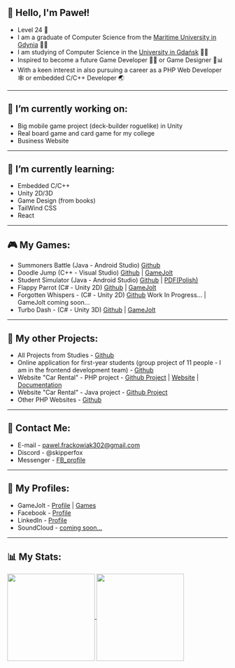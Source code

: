 ## 👋 Hello, I'm Paweł!

- Level 24 👾
- I am a graduate of Computer Science from the [Maritime University in Gdynia](https://umg.edu.pl) 👨‍🎓
- I am studying of Computer Science in the [University in Gdańsk](https://ug.edu.pl) 👨‍🎓
- Inspired to become a future Game Developer 👨‍💻 or Game Designer 📝📊
- With a keen interest in also pursuing a career as a PHP Web Developer 🕸 or embedded C/C++ Developer 🌏

---

## 🔭 I’m currently working on:
  - Big mobile game project (deck-builder roguelike) in Unity
  - Real board game and card game for my college
  - Business Website 

---

## 🌱 I’m currently learning:
  - Embedded C/C++
  - Unity 2D/3D
  - Game Design (from books)
  - TailWind CSS
  - React

---

## 🎮 My Games:
  - Summoners Battle (Java - Android Studio) [Github](https://github.com/pfrackowiak01/Summoners_Battle_Game)
  - Doodle Jump (C++ - Visual Studio) [Github](https://github.com/pfrackowiak01/Doodle_Jump_Game) | [GameJolt](https://gamejolt.com/games/doodlejump/807497)
  - Student Simulator (Java - Android Studio) [Github](https://github.com/pfrackowiak01/Student_Simulator) | [PDF(Polish)](https://github.com/pfrackowiak01/Student_Simulator/blob/main/Opis_Aplikacji_Pawel_Frackowiak.pdf)
  - Flappy Parrot (C\# - Unity 2D) [Github](https://github.com/pfrackowiak01/Flappy_Parrot_Game) | [GameJolt](https://gamejolt.com/games/flappyparrot/817512)
  - Forgotten Whispers - (C\# - Unity 2D) [Github](https://github.com/pfrackowiak01/Forgotten_Whispers_Game) Work In Progress... | GameJolt coming soon...
  - Turbo Dash - (C\# - Unity 3D) [Github](https://github.com/pfrackowiak01/Turbo_Dash_Game) | [GameJolt](https://gamejolt.com/games/turbodash/829803)

---

## 📁 My other Projects:
  - All Projects from Studies - [Github](https://github.com/pfrackowiak01/Studies)
  - Online application for first-year students (group project of 11 people - I am in the frontend development team) - [Github](https://github.com/magdadobek/AIIM1Project)
  - Website "Car Rental" - PHP project - [Github Project](https://github.com/pfrackowiak01/wypozyczalnia_samochodow) | [Website](https://foka.umg.edu.pl/~s47620/wypozyczalnia_samochodow/public/) | [Documentation](https://github.com/pfrackowiak01/Studies/blob/main/PSI%20-%20(5%20sem)/PSI_ZALICZENIE_PROJEKT/Projekt%20%2B%20Uwagi%20-%20PSI%20-%20Paweł%20Frąckowiak%20-%20Wypożyczalnia%20samochodów.pdf)
  - Website "Car Rental" - Java project - [Github Project](https://github.com/pfrackowiak01/wyporzyczalnia-samochodow-JAVA-Spring)
  - Other PHP Websites - [Github](https://github.com/pfrackowiak01/Studies/blob/main/PSI%20-%20(5%20sem))

---

## 🤝 Contact Me:
  - E-mail - pawel.frackowiak302@gmail.com
  - Discord - @skipperfox
  - Messenger - [FB_profile](https://www.facebook.com/profile.php?id=100005886931485)

---

## 🔗 My Profiles:
  - GameJolt - [Profile](https://gamejolt.com/@SkipperFox) | [Games](https://gamejolt.com/@SkipperFox/games)
  - Facebook - [Profile](https://www.facebook.com/profile.php?id=100005886931485)
  - LinkedIn - [Profile](https://www.linkedin.com/in/paweł-frąckowiak-1a8019277/)
  - SoundCloud - [coming soon...](https://soundcloud.com/skipperfox)

---

## 📊 My Stats:

<a href="https://github.com/anuraghazra/github-readme-stats">
  <img height=200 align="center" src="https://github-readme-stats.vercel.app/api?username=pfrackowiak01&show_icons=true&rank_icon=github&theme=transparent" />
</a>
<a href="https://github.com/anuraghazra/convoychat">
  <img height=200 align="center" src="https://github-readme-stats.vercel.app/api/top-langs?username=pfrackowiak01&layout=compact&langs_count=8&card_width=320&theme=transparent" />
</a>


